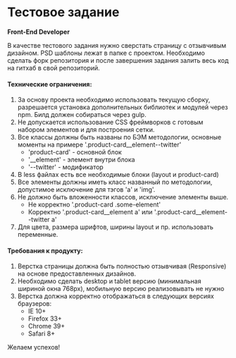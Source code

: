 # Тестовое задание
**Front-End Developer**

В качестве тестового задания нужно сверстать страницу с отзывчивым дизайном. PSD шаблоны лежат в папке с проектом. Необходимо сделать форк репозитория и после завершения задания залить весь код на гитхаб в свой репозиторий.

#### Технические ограничения:
1. За основу проекта необходимо использовать текущую сборку, разрешается установка дополнительных библиотек и модулей через npm. Билд должен собираться через gulp.
2. Не допускается использование CSS фреймворков с готовым набором элементов и для построения сетки.
3. Все классы должны быть названы по БЭМ методологии, основные моменты на примере '.product-card__element--twitter'
    + 'product-card' - основной блок
    + '__element' - элемент внутри блока
    + '--twitter' - модификатор
4. В less файлах есть все необходимые блоки (layout и product-card)
5. Все элементы должны иметь класс названный по методологии, допустимое исключение для тэгов 'a' и 'img'.
6. Не должно быть вложенности классов, исключение элементы выше.
    + Не корректно '.product-card .some-element'
    + Корректно '.product-card__element a' или '.product-card__element--twitter a'
7. Для цвета, размера шрифтов, ширины layout и пр. использовать переменные.

#### Требования к продукту:
1. Верстка страницы должна быть полностью отзывчивая (Responsive) на основе предоставленных дизайнов.
1. Необходимо сделать desktop и tablet версию (минимальная шириной окна 768px), мобильную версию реализовывать не нужно
1. Верстка должна корректно отображаться в следующих версиях браузеров:
    + IE 10+
    + Firefox 33+
    + Chrome 39+
    + Safari 8+

Желаем успехов!
